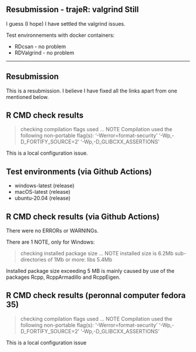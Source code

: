 ## Resubmission - trajeR: valgrind  Still

I guess (I hope) I have settled the valgrind issues.

Test environnements with docker containers:

* RDcsan - no problem
* RDValgrind - no problem

--------------------------------------------------------

## Resubmission

This is a resubmission. I believe I have fixed all the links apart from one mentioned below.

## R CMD check results

> checking compilation flags used ... NOTE
  Compilation used the following non-portable flag(s):
    ‘-Werror=format-security’ ‘-Wp,-D_FORTIFY_SOURCE=2’
    ‘-Wp,-D_GLIBCXX_ASSERTIONS’

This is a local configuration issue.

## Test environments (via Github Actions)

* windows-latest (release)
* macOS-latest (release)
* ubuntu-20.04 (release)


## R CMD check results (via Github Actions)

There were no ERRORs or WARNINGs.

There are 1 NOTE, only for Windows:

> checking installed package size ... NOTE
    installed size is  6.2Mb
    sub-directories of 1Mb or more:
      libs   5.4Mb

Installed package size exceeding 5 MB is mainly caused by use of the packages Rcpp, RcppArmadillo and RcppEigen.


## R CMD check results (peronnal computer fedora 35)

> checking compilation flags used ... NOTE
  Compilation used the following non-portable flag(s):
    ‘-Werror=format-security’ ‘-Wp,-D_FORTIFY_SOURCE=2’
    ‘-Wp,-D_GLIBCXX_ASSERTIONS’


This is a local configuration issue

